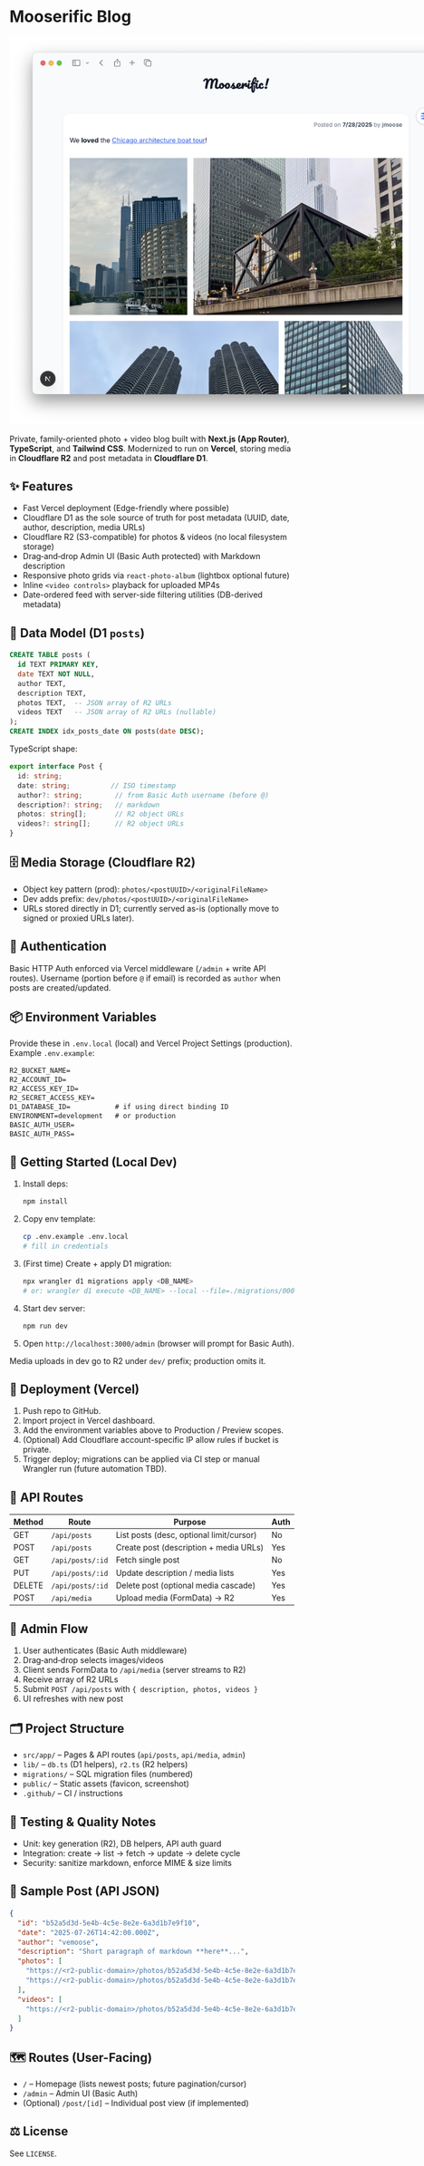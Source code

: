 # Mooserific Blog

<p align="center">
  <img src="https://raw.githubusercontent.com/jmooserific/mooserific-blog/refs/heads/main/public/Screenshot.png" alt="screenshot of Mooserific Blog" style="max-width: 800px;"/>
</p>

Private, family-oriented photo + video blog built with **Next.js (App Router)**, **TypeScript**, and **Tailwind CSS**. Modernized to run on **Vercel**, storing media in **Cloudflare R2** and post metadata in **Cloudflare D1**.

## ✨ Features
- Fast Vercel deployment (Edge-friendly where possible)
- Cloudflare D1 as the sole source of truth for post metadata (UUID, date, author, description, media URLs)
- Cloudflare R2 (S3-compatible) for photos & videos (no local filesystem storage)
- Drag‑and‑drop Admin UI (Basic Auth protected) with Markdown description
- Responsive photo grids via `react-photo-album` (lightbox optional future)
- Inline `<video controls>` playback for uploaded MP4s
- Date-ordered feed with server-side filtering utilities (DB-derived metadata)

## 🧱 Data Model (D1 `posts`)
```sql
CREATE TABLE posts (
  id TEXT PRIMARY KEY,
  date TEXT NOT NULL,
  author TEXT,
  description TEXT,
  photos TEXT,  -- JSON array of R2 URLs
  videos TEXT   -- JSON array of R2 URLs (nullable)
);
CREATE INDEX idx_posts_date ON posts(date DESC);
```

TypeScript shape:
```ts
export interface Post {
  id: string;
  date: string;          // ISO timestamp
  author?: string;        // from Basic Auth username (before @)
  description?: string;   // markdown
  photos: string[];       // R2 object URLs
  videos?: string[];      // R2 object URLs
}
```

## 🗄️ Media Storage (Cloudflare R2)
- Object key pattern (prod): `photos/<postUUID>/<originalFileName>`
- Dev adds prefix: `dev/photos/<postUUID>/<originalFileName>`
- URLs stored directly in D1; currently served as-is (optionally move to signed or proxied URLs later).

## 🔐 Authentication
Basic HTTP Auth enforced via Vercel middleware (`/admin` + write API routes). Username (portion before `@` if email) is recorded as `author` when posts are created/updated.

## 📦 Environment Variables
Provide these in `.env.local` (local) and Vercel Project Settings (production). Example `.env.example`:
```env
R2_BUCKET_NAME=
R2_ACCOUNT_ID=
R2_ACCESS_KEY_ID=
R2_SECRET_ACCESS_KEY=
D1_DATABASE_ID=           # if using direct binding ID
ENVIRONMENT=development   # or production
BASIC_AUTH_USER=
BASIC_AUTH_PASS=
```

## 🚀 Getting Started (Local Dev)
1. Install deps:
   ```bash
   npm install
   ```
2. Copy env template:
   ```bash
   cp .env.example .env.local
   # fill in credentials
   ```
3. (First time) Create + apply D1 migration:
   ```bash
   npx wrangler d1 migrations apply <DB_NAME>
   # or: wrangler d1 execute <DB_NAME> --local --file=./migrations/0001_posts.sql
   ```
4. Start dev server:
   ```bash
   npm run dev
   ```
5. Open `http://localhost:3000/admin` (browser will prompt for Basic Auth).

Media uploads in dev go to R2 under `dev/` prefix; production omits it.

## 🛫 Deployment (Vercel)
1. Push repo to GitHub.
2. Import project in Vercel dashboard.
3. Add the environment variables above to Production / Preview scopes.
4. (Optional) Add Cloudflare account-specific IP allow rules if bucket is private.
5. Trigger deploy; migrations can be applied via CI step or manual Wrangler run (future automation TBD).

## 🧪 API Routes
| Method | Route             | Purpose                                | Auth |
|--------|-------------------|-----------------------------------------|------|
| GET    | `/api/posts`      | List posts (desc, optional limit/cursor)| No   |
| POST   | `/api/posts`      | Create post (description + media URLs)  | Yes  |
| GET    | `/api/posts/:id`  | Fetch single post                       | No   |
| PUT    | `/api/posts/:id`  | Update description / media lists        | Yes  |
| DELETE | `/api/posts/:id`  | Delete post (optional media cascade)    | Yes  |
| POST   | `/api/media`      | Upload media (FormData) -> R2           | Yes  |

## 🧮 Admin Flow
1. User authenticates (Basic Auth middleware)
2. Drag‑and‑drop selects images/videos
3. Client sends FormData to `/api/media` (server streams to R2)
4. Receive array of R2 URLs
5. Submit `POST /api/posts` with `{ description, photos, videos }`
6. UI refreshes with new post

## 🗂️ Project Structure
- `src/app/` – Pages & API routes (`api/posts`, `api/media`, `admin`)
- `lib/` – `db.ts` (D1 helpers), `r2.ts` (R2 helpers)
- `migrations/` – SQL migration files (numbered)
- `public/` – Static assets (favicon, screenshot)
- `.github/` – CI / instructions

## 🧪 Testing & Quality Notes
- Unit: key generation (R2), DB helpers, API auth guard
- Integration: create → list → fetch → update → delete cycle
- Security: sanitize markdown, enforce MIME & size limits

## 📄 Sample Post (API JSON)
```json
{
  "id": "b52a5d3d-5e4b-4c5e-8e2e-6a3d1b7e9f10",
  "date": "2025-07-26T14:42:00.000Z",
  "author": "vemoose",
  "description": "Short paragraph of markdown **here**...",
  "photos": [
    "https://<r2-public-domain>/photos/b52a5d3d-5e4b-4c5e-8e2e-6a3d1b7e9f10/IMG_0001.jpg",
    "https://<r2-public-domain>/photos/b52a5d3d-5e4b-4c5e-8e2e-6a3d1b7e9f10/IMG_0002.jpg"
  ],
  "videos": [
    "https://<r2-public-domain>/photos/b52a5d3d-5e4b-4c5e-8e2e-6a3d1b7e9f10/clip1.mp4"
  ]
}
```

## 🗺️ Routes (User-Facing)
- `/` – Homepage (lists newest posts; future pagination/cursor)
- `/admin` – Admin UI (Basic Auth)
- (Optional) `/post/[id]` – Individual post view (if implemented)

## ⚖️ License
See `LICENSE`.


